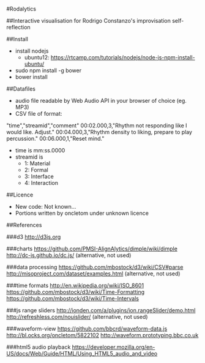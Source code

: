 #Rodalytics

##Interactive visualisation for Rodrigo Constanzo's improvisation self-reflection

##Install

* install nodejs 
	* ubuntu12: https://rtcamp.com/tutorials/nodejs/node-js-npm-install-ubuntu/
* sudo npm install -g bower 
* bower install

##Datafiles

* audio file readable by Web Audio API in your browser of choice (eg. MP3) 
* CSV file of format:

"time","streamid","comment"
00:02.000,3,"Rhythm not responding like I would like. Adjust."
00:04.000,3,"Rhythm density to liking, prepare to play percussion."
00:06.000,1,"Reset mind."

* time is mm:ss.0000
* streamid is
	* 1: Material
	* 2: Formal
	* 3: Interface
	* 4: Interaction

##Licence

* New code: Not known... 
* Portions written by oncletom under unknown licence

##References

###d3 
http://d3js.org

###charts
https://github.com/PMSI-AlignAlytics/dimple/wiki/dimple
http://dc-js.github.io/dc.js/ (alternative, not used)

###data processing
https://github.com/mbostock/d3/wiki/CSV#parse
http://misoproject.com/dataset/examples.html (alternative, not used)

###time formats
http://en.wikipedia.org/wiki/ISO_8601
https://github.com/mbostock/d3/wiki/Time-Formatting
https://github.com/mbostock/d3/wiki/Time-Intervals

###js range sliders
http://ionden.com/a/plugins/ion.rangeSlider/demo.html 
http://refreshless.com/nouislider/ (alternative, not used)

###waveform-view
https://github.com/bbcrd/waveform-data.js
http://bl.ocks.org/oncletom/5822102
http://waveform.prototyping.bbc.co.uk

###html5 audio playback
https://developer.mozilla.org/en-US/docs/Web/Guide/HTML/Using_HTML5_audio_and_video
